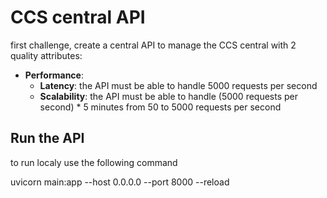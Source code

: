# CCS central API 

first challenge, create a central API to manage the CCS central with 2 quality attributes:

- **Performance**:
    - **Latency**: the API must be able to handle 5000 requests per second
    - **Scalability**: the API must be able to handle (5000 requests per second) * 5 minutes from 50 to 5000 requests per second

## Run the API
to run localy use the following command

uvicorn main:app --host 0.0.0.0 --port 8000 --reload
